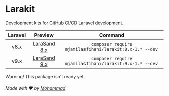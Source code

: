 # Larakit

Development kits for GitHub CI/CD Laravel development.

| Laravel | Preview                                                                   | Command                                                 |
| :-----: | :-----------------------------------------------------------------------: | :-----------------------------------------------------: |
| v8.x    | <a href="https://github.com/mjamilasfihani/larasand-8.x">LaraSand 8.x</a> | `composer require mjamilasfihani/larakit:8.x-1.* --dev` |
| v9.x    | <a href="https://github.com/mjamilasfihani/larasand-9.x">LaraSand 9.x</a> | `composer require mjamilasfihani/larakit:9.x-1.* --dev` |

Warning! This package isn't ready yet.

###### Made with :heart: by <a href="https://www.instagram.com/mjamilasfihani">Mohammad</a>
